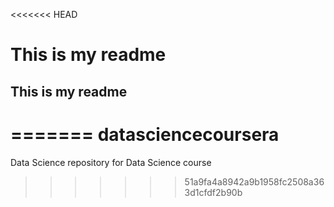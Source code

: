 <<<<<<< HEAD
# This is my readme
## This is my readme
=======
datasciencecoursera
===================

Data Science repository for Data Science course
>>>>>>> 51a9fa4a8942a9b1958fc2508a363d1cfdf2b90b
